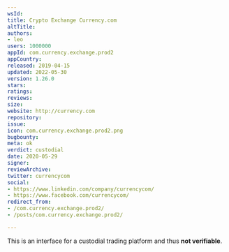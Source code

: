 ```yaml
---
wsId: 
title: Crypto Exchange Currency.com
altTitle: 
authors:
- leo
users: 1000000
appId: com.currency.exchange.prod2
appCountry: 
released: 2019-04-15
updated: 2022-05-30
version: 1.26.0
stars: 
ratings: 
reviews: 
size: 
website: http://currency.com
repository: 
issue: 
icon: com.currency.exchange.prod2.png
bugbounty: 
meta: ok
verdict: custodial
date: 2020-05-29
signer: 
reviewArchive: 
twitter: currencycom
social:
- https://www.linkedin.com/company/currencycom/
- https://www.facebook.com/currencycom/
redirect_from:
- /com.currency.exchange.prod2/
- /posts/com.currency.exchange.prod2/

---
```


This is an interface for a custodial trading platform and thus **not
verifiable**.
